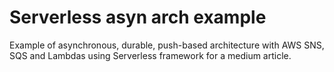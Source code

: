 # Serverless asyn arch example

Example of asynchronous, durable, push-based architecture with AWS SNS, SQS and Lambdas using Serverless framework for a medium article.


